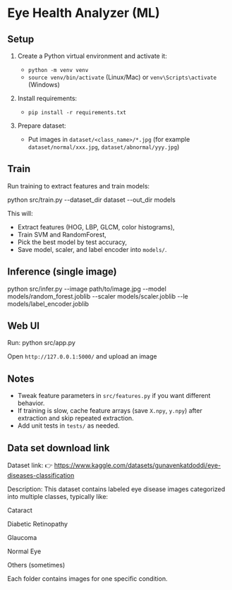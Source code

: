 # Eye Health Analyzer (ML)

## Setup
1. Create a Python virtual environment and activate it:
   - `python -m venv venv`
   - `source venv/bin/activate` (Linux/Mac) or `venv\Scripts\activate` (Windows)

2. Install requirements:
   - `pip install -r requirements.txt`

3. Prepare dataset:
   - Put images in `dataset/<class_name>/*.jpg` (for example `dataset/normal/xxx.jpg`, `dataset/abnormal/yyy.jpg`)

## Train
Run training to extract features and train models:

python src/train.py --dataset_dir dataset --out_dir models

This will:
- Extract features (HOG, LBP, GLCM, color histograms),
- Train SVM and RandomForest,
- Pick the best model by test accuracy,
- Save model, scaler, and label encoder into `models/`.

## Inference (single image)

python src/infer.py --image path/to/image.jpg --model models/random_forest.joblib --scaler models/scaler.joblib --le models/label_encoder.joblib

## Web UI
Run:
python src/app.py


Open `http://127.0.0.1:5000/` and upload an image
## Notes
- Tweak feature parameters in `src/features.py` if you want different behavior.
- If training is slow, cache feature arrays (save `X.npy`, `y.npy`) after extraction and skip repeated extraction.
- Add unit tests in `tests/` as needed.
## Data set download link
Dataset link:
👉 https://www.kaggle.com/datasets/gunavenkatdoddi/eye-diseases-classification

Description:
This dataset contains labeled eye disease images categorized into multiple classes, typically like:

Cataract

Diabetic Retinopathy

Glaucoma

Normal Eye

Others (sometimes)

Each folder contains images for one specific condition.
